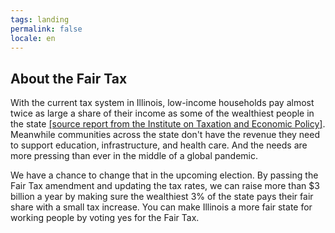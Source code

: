 ```yaml
---
tags: landing
permalink: false
locale: en
---
```


## About the Fair Tax

With the current tax system in Illinois, low-income households pay almost twice as large a share of their income as some of the wealthiest people in the state [\[source<span class="visually-hidden"> report from the Institute on Taxation and Economic Policy</span>\]](https://itep.sfo2.digitaloceanspaces.com/whopays-ITEP-2018.pdf). Meanwhile communities across the state don't have the revenue they need to support education, infrastructure, and health care. And the needs are more pressing than ever in the middle of a global pandemic.

We have a chance to change that in the upcoming election. By passing the Fair Tax amendment and updating the tax rates, we can raise more than \$3 billion a year by making sure the wealthiest 3% of the state pays their fair share with a small tax increase. You can make Illinois a more fair state for working people by voting yes for the Fair Tax.
